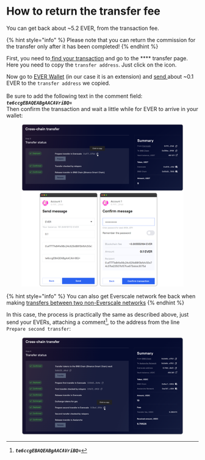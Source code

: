 # How to return the transfer fee

You can get back about \~5.2 EVER, from the transaction fee.

{% hint style="info" %}
Please note that you can return the commission for the transfer only after it has been completed!
{% endhint %}

First, you need to[ find your transaction](find-my-transaction.md) and go to the **** transfer page.\
Here you need to copy the `transfer address`. Just click on the icon.

Now go to [EVER Wallet](https://app.gitbook.com/o/-MUxjK3XWZCxuBwyXzkS/s/vwtaQbYcgICT7ubKSITZ/) (in our case it is an extension) and [send ](https://docs.everwallet.net/manage-assets/sending-and-receiving-tokens)about \~0.1 EVER to the `transfer address` we copied.\
\
Be sure to add the following text in the comment field: _**`te6ccgEBAQEABgAACAVriBQ=`**_\
Then confirm the transaction and wait a little while for EVER to arrive in your wallet:

<figure><img src="../../../../.gitbook/assets/image (6).png" alt=""><figcaption></figcaption></figure>

{% hint style="info" %}
You can also get Everscale network fee back when making [transfers between two non-Everscale networks](transferring-between-two-outside-networks.md)
{% endhint %}

In this case, the process is practically the same as described above, just send your EVERs, attaching a comment[^1], to the address from the line `Prepare second transfer`:

<figure><img src="../../../../.gitbook/assets/image (5).png" alt=""><figcaption></figcaption></figure>

[^1]: _**`te6ccgEBAQEABgAACAVriBQ=`**_
